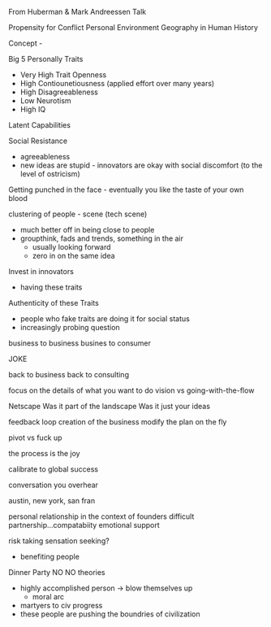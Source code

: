 From Huberman & Mark Andreessen Talk

Propensity for Conflict
Personal Environment
Geography in Human History

Concept - 

Big 5 Personally Traits
  - Very High Trait Openness
  - High Contiounetiousness (applied effort over many years)
  - High Disagreeableness
  - Low Neurotism
  - High IQ

Latent Capabilities

Social Resistance
  - agreeableness
  - new ideas are stupid - innovators are okay with social discomfort (to the level of ostricism)

Getting punched in the face - eventually you like the taste of your own blood

clustering of people - scene (tech scene)
  - much better off in being close to people
  - groupthink, fads and trends, something in the air
    - usually looking forward
    - zero in on the same idea

Invest in innovators
  - having these traits

Authenticity of these Traits
  - people who fake traits are doing it for social status
  - increasingly probing question

business to business
busines to consumer

JOKE

back to business
back to consulting

focus on the details of what you want to do
vision vs going-with-the-flow

Netscape
Was it part of the landscape
Was it just your ideas

feedback loop
creation of the business
modify the plan on the fly

pivot vs fuck up

the process is the joy

calibrate to global success

conversation you overhear

austin, new york, san fran

personal relationship
in the context of founders
difficult
partnership...compatabiity
emotional support

risk taking
sensation seeking?
  - benefiting people

Dinner Party NO NO theories
  
  - highly accomplished person -> blow themselves up
    - moral arc
  - martyers to civ progress
  - these people are pushing the boundries of civilization